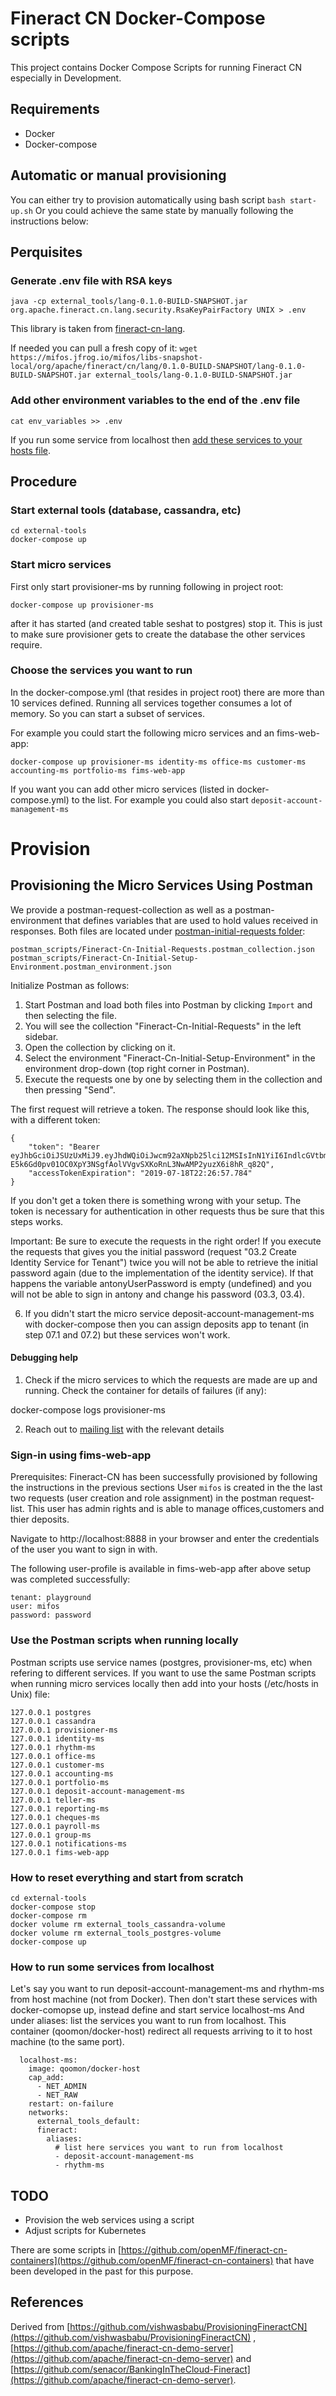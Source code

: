 # Fineract CN Docker-Compose scripts
This project contains Docker Compose Scripts for running Fineract CN especially in Development.

## Requirements
- Docker
- Docker-compose

## Automatic or manual provisioning

You can either try to provision automatically using bash script `bash start-up.sh`
Or you could achieve the same state by manually following the instructions below:

## Perquisites

### Generate .env file with RSA keys
`java -cp external_tools/lang-0.1.0-BUILD-SNAPSHOT.jar  org.apache.fineract.cn.lang.security.RsaKeyPairFactory UNIX > .env`

This library is taken from [fineract-cn-lang](https://github.com/apache/fineract-cn-lang#generate-and-print-rsa-keys).

If needed you can pull a fresh copy of it:
`wget https://mifos.jfrog.io/mifos/libs-snapshot-local/org/apache/fineract/cn/lang/0.1.0-BUILD-SNAPSHOT/lang-0.1.0-BUILD-SNAPSHOT.jar external_tools/lang-0.1.0-BUILD-SNAPSHOT.jar`

### Add other environment variables to the end of the .env file
`cat env_variables >> .env`

If you run some service from localhost then [add these services to your hosts file](#use-the-postman-scripts-when-running-locally).

## Procedure

### Start external tools (database, cassandra, etc)
```
cd external-tools
docker-compose up
```

### Start micro services
First only start provisioner-ms by running following in project root:

```
docker-compose up provisioner-ms 
```
after it has started (and created table seshat to postgres) stop it.
This is just to make sure provisioner gets to create the database the other services require.

### Choose the services you want to run
In the docker-compose.yml (that resides in project root) there are more than 10 services defined.
Running all services together consumes a lot of memory. So you can start a subset of services.

For example you could start the following micro services and an fims-web-app:
```
docker-compose up provisioner-ms identity-ms office-ms customer-ms accounting-ms portfolio-ms fims-web-app 
```

If you want you can add other micro services (listed in docker-compose.yml) to the list.
For example you could also start `deposit-account-management-ms`

# Provision

## Provisioning the Micro Services Using Postman

We provide a postman-request-collection as well as a postman-environment that defines variables that are used to hold values received in responses.
Both files are located under [postman-initial-requests folder](postman_scripts):
```
postman_scripts/Fineract-Cn-Initial-Requests.postman_collection.json
postman_scripts/Fineract-Cn-Initial-Setup-Environment.postman_environment.json
```

Initialize Postman as follows:

1. Start Postman and load both files into Postman by clicking ```Import``` and then selecting the file.
2. You will see the collection "Fineract-Cn-Initial-Requests" in the left sidebar.
3. Open the collection by clicking on it.
4. Select the environment "Fineract-Cn-Initial-Setup-Environment" in the environment drop-down (top right corner in Postman).
5. Execute the requests one by one by selecting them in the collection and then pressing "Send".

The first request will retrieve a token. The response should look like this, with a different token:

```
{
    "token": "Bearer eyJhbGciOiJSUzUxMiJ9.eyJhdWQiOiJwcm92aXNpb25lci12MSIsInN1YiI6IndlcGVtbmVmcmV0IiwiL21pZm9zLmlvL3NpZ25hdHVyZVRpbWVzdGFtcCI6IjIwMTctMDQtMThUMDlfNDRfMjIiLCIvbWlmb3MuaW8vdG9rZW5Db250ZW50IjoiUk9MRV9BRE1JTiIsImlzcyI6InN5c3RlbSIsImlhdCI6MTUwMDA1NjgxNywiZXhwIjoxNTAwNDE2ODE3fQ.OfxTUTStJbKQc4rAPW5PLIQYNjCG_uqcNPR4up6pIQBWLDxkgEiU9EF1WrB5NQdzXBJIHqjDFQpaVywm5DersIh4LxPGD3MZj3TqZK5_LUcZvBDTa4Xgb41e3xXkWB4TkN6KqfmiK12Ngjrrj7qZGBdtypDmFmZwKQRZIOL6T3QbI7LpbPGpeWjpWZirFgtcn5B1Z_h3r9rirCzecUdVjlaplQufxDuVFJS0R3N67pyuGQENvCAC716ID5KbokTQtITXfjnCztFuQBbtCPcYLIzxsKv_-E5k6Gd0pv01OC0XpY3NSgfAolVVgvSXKoRnL3NwAMP2yuzX6i8hR_q82Q",
    "accessTokenExpiration": "2019-07-18T22:26:57.784"
}
```

If you don't get a token there is something wrong with your setup. The token is necessary for authentication in other requests thus be sure that this steps works.

Important: Be sure to execute the requests in the right order! If you execute the requests that gives you the initial password (request "03.2 Create Identity Service for Tenant") twice you will not be able to retrieve the initial password again (due to the implementation of the identity service).
If that happens the variable antonyUserPassword is empty (undefined) and you will not be able to sign in antony and change his password (03.3, 03.4).

6. If you didn't start the micro service deposit-account-management-ms with docker-compose then
you can assign deposits app to tenant (in step 07.1 and 07.2) but these services won't work.


#### Debugging help

1. Check if the micro services to which the requests are made are up and running.
Check the container for details of failures (if any):

docker-compose logs provisioner-ms


2. Reach out to [mailing list](https://lists.apache.org/list.html?dev@fineract.apache.org) with the relevant details


### Sign-in using fims-web-app

Prerequisites: Fineract-CN has been successfully provisioned by following the instructions in the previous sections
User ```mifos``` is created in the the last two requests (user creation and role assignment) in the postman request-list.
This user has admin rights and is able to manage offices,customers and thier deposits.

Navigate to http://localhost:8888 in your browser and enter the credentials of the user you want to sign in with.

The following user-profile is available in fims-web-app after above setup was completed successfully:

```
tenant: playground
user: mifos
password: password
```

### Use the Postman scripts when running locally
Postman scripts use service names (postgres, provisioner-ms, etc) when refering to different services.
If you want to use the same Postman scripts when running micro services locally then add into your hosts (/etc/hosts in Unix) file:

```
127.0.0.1 postgres
127.0.0.1 cassandra
127.0.0.1 provisioner-ms
127.0.0.1 identity-ms
127.0.0.1 rhythm-ms
127.0.0.1 office-ms
127.0.0.1 customer-ms
127.0.0.1 accounting-ms
127.0.0.1 portfolio-ms
127.0.0.1 deposit-account-management-ms
127.0.0.1 teller-ms
127.0.0.1 reporting-ms
127.0.0.1 cheques-ms
127.0.0.1 payroll-ms
127.0.0.1 group-ms
127.0.0.1 notifications-ms
127.0.0.1 fims-web-app

```

### How to reset everything and start from scratch

```
cd external-tools
docker-compose stop
docker-compose rm
docker volume rm external_tools_cassandra-volume
docker volume rm external_tools_postgres-volume
docker-compose up
```

### How to run some services from localhost

Let's say you want to run deposit-account-management-ms and rhythm-ms from host machine (not from Docker).
Then don't start these services with docker-comopse up, instead define and start service localhost-ms
And under aliases: list the services you want to run from localhost.
This container (qoomon/docker-host) redirect all requests arriving to it to host machine (to the same port).

```
  localhost-ms:
    image: qoomon/docker-host
    cap_add:
      - NET_ADMIN
      - NET_RAW
    restart: on-failure
    networks:
      external_tools_default:
      fineract:
        aliases:
          # list here services you want to run from localhost
          - deposit-account-management-ms
          - rhythm-ms
```

## TODO

- Provision the web services using a script
- Adjust scripts for Kubernetes

There are some scripts in [https://github.com/openMF/fineract-cn-containers](https://github.com/openMF/fineract-cn-containers)
that have been developed in the past for this purpose.

## References

Derived from [https://github.com/vishwasbabu/ProvisioningFineractCN](https://github.com/vishwasbabu/ProvisioningFineractCN) ,
[https://github.com/apache/fineract-cn-demo-server](https://github.com/apache/fineract-cn-demo-server)
and [https://github.com/senacor/BankingInTheCloud-Fineract](https://github.com/apache/fineract-cn-demo-server).
